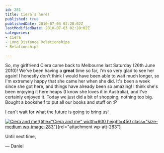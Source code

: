 ```yaml
---
id: 281
title: Ciera's here!
published: true
publishedDate: 2010-07-03 02:28:02Z
lastModifiedDate: 2010-07-03 02:28:02Z
categories:
- Ciera
- Long Distance Relationships
- Relationships

---
```


So, my girlfriend Ciera came back to Melbourne last Saturday (26th June 2010)! We've been having a **great** time so far, I'm so very glad to see her again! I honestly don't think I would have been able to wait much longer, so I'm extremely happy that she came her when she did. It's been a week since she got here, and things have already been so amazing! I think she's been enjoying it here heaps (I know she loves it in Australia), and I've certainly enjoyed it. Today we just did a bit of shopping, nothing too big. Bought a bookshelf to put all our books and stuff on :P

I can't wait for what the future is going to bring us!

[![Ciera and me!](http://dan.cx/blog/wp-content/uploads/2010/07/GEDC0549-600x450.jpg){title="Ciera and me" width=600 height=450 class="size-medium wp-image-283"}](http://dan.cx/blog/2010/07/cieras-here/ge-digital-camera/){rel="attachment wp-att-283"}

Until next time,  

 — Daniel


